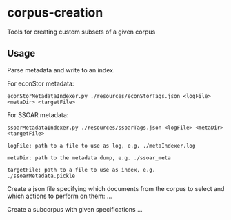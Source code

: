 corpus-creation
================
Tools for creating custom subsets of a given corpus

Usage
------------

Parse metadata and write to an index.

For econStor metadata:
```
econStorMetadataIndexer.py ./resources/econStorTags.json <logFile> <metaDir> <targetFile>
```

For SSOAR metadata:

```
ssoarMetadataIndexer.py ./resources/ssoarTags.json <logFile> <metaDir> <targetFile>
```
```
logFile: path to a file to use as log, e.g. ./metaIndexer.log

metaDir: path to the metadata dump, e.g. ./ssoar_meta

targetFile: path to a file to use as index, e.g. ./ssoarMetadata.pickle
```

Create a json file specifying which documents from the corpus to select and which actions to perform on them:
...


Create a subcorpus with given specifications
...

